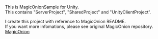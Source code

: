 This is MagicOnionSample for Unity.<br>
This contains "ServerProject", "SharedProject" and "UnityClientProject".

I create this project with reference to MagicOnion README.<br>
If you want more infomations, please see original MagicOnion repository.<br>
[MagicOnion](https://github.com/Cysharp/MagicOnion)
